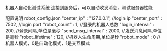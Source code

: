 机器人自动化测试系统
	连接到服务后，可以自动收发消息，测试服务器性能

配置说明
robot_config.json
   "center_ip" : "127.0.0.1",	//login ip
   "center_port" : 7502,		//login port
   "robot_count" : 1,			//登录的机器人总数
   "login_interval" : 200,		//登录间隔,单位是毫秒
   "send_msg_interval" : 2000,	//发送消息间隔,单位是毫秒
   "robot_lifetime" : 120,		//机器人生命周期,单位是秒
   "robot_mode" : 0				//机器人模式，0是自动化模式，1是交互模式

